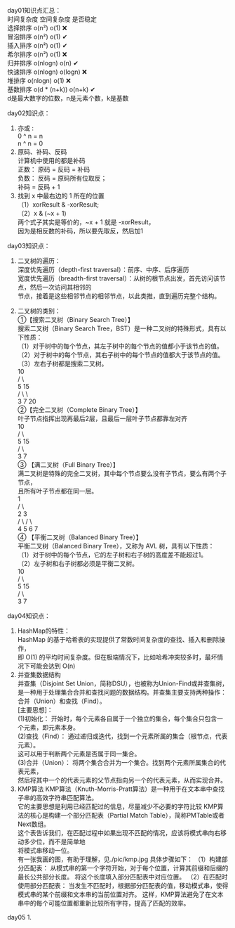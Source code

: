 day01知识点汇总：  
            时间复杂度       空间复杂度       是否稳定  
选择排序        o(n²)           o(1)          ❌  
冒泡排序        o(n²)           o(1)           ✔  
插入排序        o(n²)           o(1)           ✔  
希尔排序        o(n²)           o(1)           ❌  
归并排序        o(nlogn)        o(n)           ✔  
快速排序        o(nlogn)        o(logn)        ❌  
堆排序          o(nlogn)        o(1)           ❌  
基数排序        o(d * (n+k))    o(n+k)         ✔  
    d是最大数字的位数，n是元素个数，k是基数  
  
  
day02知识点：  
1. 亦或 :  
   0 ^ n = n  
   n ^ n = 0  
2. 原码、补码、反码  
   计算机中使用的都是补码  
    正数： 原码 = 反码 = 补码  
    负数： 反码 = 原码所有位取反；  
          补码 = 反码 + 1  
3. 找到 x 中最右边的 1 所在的位置  
    （1）xorResult & -xorResult;  
    （2）x & (~x + 1)   
    两个式子其实是等价的，~x + 1 就是 -xorResult，  
    因为是相反数的补码，所以要先取反，然后加1  
  
day03知识点：  
1. 二叉树的遍历：  
    深度优先遍历（depth-first traversal）：前序、中序、后序遍历  
    宽度优先遍历（breadth-first traversal）：从树的根节点出发，首先访问该节点，然后一次访问其相邻的  
        节点，接着是这些相邻节点的相邻节点，以此类推，直到遍历完整个结构。  
  
2. 二叉树的类别：  
       ①【搜索二叉树（Binary Search Tree）】  
          搜索二叉树（Binary Search Tree，BST）是一种二叉树的特殊形式，具有以下性质：  
          （1）对于树中的每个节点，其左子树中的每个节点的值都小于该节点的值。  
          （2）对于树中的每个节点，其右子树中的每个节点的值都大于该节点的值。  
          （3）左右子树都是搜索二叉树。  
                  10  
                 /  \  
                5   15  
               / \    \  
              3   7    20   
       ②【完全二叉树（Complete Binary Tree）】  
          叶子节点指挥出现再最后2层，且最后一层叶子节点都靠左对齐  
                   10  
                  /  \  
                 5   15  
                / \  
               3   7   
       ③ 【满二叉树（Full Binary Tree）】  
          满二叉树是特殊的完全二叉树，其中每个节点要么没有子节点，要么有两个子节点，  
          且所有叶子节点都在同一层。  
                  1  
                 / \  
                2   3  
               / \ / \  
              4  5 6  7  
       ④ 【平衡二叉树（Balanced Binary Tree）】  
          平衡二叉树（Balanced Binary Tree），又称为 AVL 树，具有以下性质：  
          （1）对于树中的每个节点，它的左子树和右子树的高度差不能超过1。  
          （2）左子树和右子树都必须是平衡二叉树。  
                   10  
                  /  \  
                 5   15  
                / \  
               3   7  
  
day04知识点：  
1. HashMap的特性：  
   HashMap 的基于哈希表的实现提供了常数时间复杂度的查找、插入和删除操作，  
   即 O(1) 的平均时间复杂度。但在极端情况下，比如哈希冲突较多时，最坏情况下可能会达到 O(n) 
2. 并查集数据结构  
   并查集（Disjoint Set Union，简称DSU），也被称为Union-Find或并查集树，  
   是一种用于处理集合合并和查找问题的数据结构。并查集主要支持两种操作：合并（Union）和查找（Find）。  
   [主要思想]：  
   (1)初始化： 开始时，每个元素各自属于一个独立的集合，每个集合只包含一个元素，即元素本身。  
   (2)查找（Find）： 通过递归或迭代，找到一个元素所属的集合（根节点，代表元素）。  
                 这可以用于判断两个元素是否属于同一集合。  
   (3)合并（Union）： 将两个集合合并为一个集合。找到两个元素所属集合的代表元素，  
                 然后将其中一个的代表元素的父节点指向另一个的代表元素，从而实现合并。  
3. KMP算法 
   KMP算法（Knuth-Morris-Pratt算法）是一种用于在文本串中查找子串的高效字符串匹配算法。  
   它的主要思想是利用已经匹配过的信息，尽量减少不必要的字符比较
   KMP算法的核心是构建一个部分匹配表（Partial Match Table），简称PMTable或者Next数组。  
   这个表告诉我们，在匹配过程中如果出现不匹配的情况，应该将模式串向右移动多少位，而不是简单地  
   将模式串移动一位。  
   有一张我画的图，有助于理解，见./pic/kmp.jpg
   具体步骤如下：
   （1）构建部分匹配表：
   从模式串的第一个字符开始，对于每个位置，计算其前缀和后缀的最长公共部分长度。
   将这个长度填入部分匹配表中对应位置。
   （2）在匹配时使用部分匹配表：
   当发生不匹配时，根据部分匹配表的值，移动模式串，使得模式串的某个前缀和文本串的当前位置对齐。
   这样，KMP算法避免了在文本串中的每个可能位置都重新比较所有字符，提高了匹配的效率。

day05
1. 

